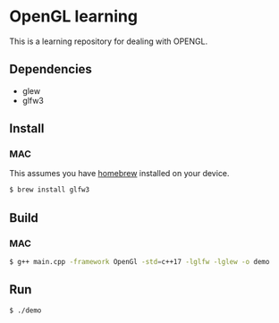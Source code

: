 # OpenGL learning

This is a learning repository for dealing with OPENGL.

## Dependencies
- glew
- glfw3

## Install
### MAC
This assumes you have [homebrew](https://brew.sh/) installed on your device.

```bash
$ brew install glfw3
```
## Build
### MAC
```bash
$ g++ main.cpp -framework OpenGl -std=c++17 -lglfw -lglew -o demo
```

## Run
```bash
$ ./demo
```
